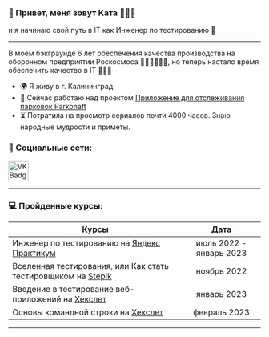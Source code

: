 <h3>👋 Привет, 
меня зовут Ката 🙋🏼‍♀️ </h3

<h5>и я начинаю свой путь в IT как Инженер по тестированию 🐣</h5>

___

В моем бэкграунде 6 лет обеспечения качества производства на оборонном предприятии Роскосмоса 👩🏼‍🔧👩🏼‍🚀, но теперь настало время обеспечить качество в IT 🦸🏼‍♀️



* 🌍  Я живу в г. Калининград
* 🚀  Сейчас работаю над проектом [Приложение для отслеживания парковок Parkonaft](http://github.com/car-parking-tracking)
* ⏳  Потратила на просмотр сериалов почти 4000 часов. Знаю народные мудрости и приметы.

### 🤝 Социальные сети:

<div id="badges">
    <a href="https://vk.com/id348173105" target="_blank">
      <img src="https://cdn-icons-png.flaticon.com/512/145/145813.png" width="40" height="40" alt="VK Badge"/>
    </a>
  </div>

---

### 💻 Пройденные курсы:

| Курсы                                                           | Дата              |
| ----------------------------------------------------------------| :---------------: |
| Инженер по тестированию на [Яндекс Практикум](https://practicum.yandex.ru/profile/qa-engineer/)                      | июль 2022 - январь 2023 |
| Вселенная тестирования, или Как стать тестировщиком на [Stepik](https://stepik.org/course/118842/info)   | ноябрь 2022             |  
|Введение в тестирование веб-приложений на [Хекслет](https://ru.hexlet.io/courses/web-testing-basics)                | январь 2023             | 
|Основы командной строки на [Хекслет](https://ru.hexlet.io/courses/cli-basics)                                | февраль 2023            |

--- 
